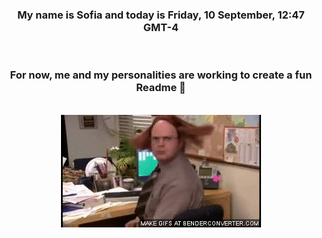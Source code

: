 


<div align="center">
<h3 >My name is Sofia and today is Friday, 10 September, 12:47 GMT-4</h3><br>
<h3 >For now, me and my personalities are working to create a fun Readme 👋
</h3><br>
<img src='img/dwight.gif' alt='working...'/>
</div>

